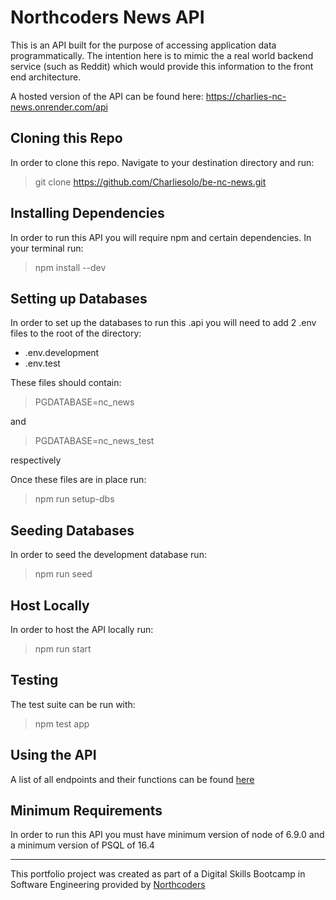 # Northcoders News API

This is an API built for the purpose of accessing application data programmatically. The intention here is to mimic the a real world backend service (such as Reddit) which would provide this information to the front end architecture.

A hosted version of the API can be found here: https://charlies-nc-news.onrender.com/api

## Cloning this Repo

In order to clone this repo. Navigate to your destination directory and run:

> git clone https://github.com/Charliesolo/be-nc-news.git

## Installing Dependencies

In order to run this API you will require npm and certain dependencies. In your terminal run: 

> npm install --dev

## Setting up Databases
In order to set up the databases to run this .api you will need to add 2 .env files to the root of the directory: 
* .env.development
* .env.test

These files should contain:
> PGDATABASE=nc_news

and 

> PGDATABASE=nc_news_test

respectively

Once these files are in place run: 

> npm run setup-dbs


## Seeding Databases

In order to seed the development database run:

 > npm run seed

 ## Host Locally

 In order to host the API locally run:

 > npm run start

 ## Testing

 The test suite can be run with:

 > npm test app 

## Using the API
A list of all endpoints and their functions can be found [here](https://github.com/Charliesolo/be-nc-news.git)

## Minimum Requirements

In order to run this API you must have minimum version of node of 6.9.0 and a minimum version of PSQL of 16.4

--- 

This portfolio project was created as part of a Digital Skills Bootcamp in Software Engineering provided by [Northcoders](https://northcoders.com/)
